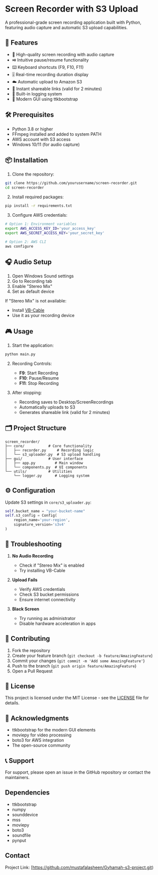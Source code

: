 # Screen Recorder with S3 Upload

A professional-grade screen recording application built with Python, featuring audio capture and automatic S3 upload capabilities.

## 🚀 Features

- 🎥 High-quality screen recording with audio capture
- ⏯️ Intuitive pause/resume functionality
- ⌨️ Keyboard shortcuts (F9, F10, F11)
- 🎚️ Real-time recording duration display
- ☁️ Automatic upload to Amazon S3
- 🔗 Instant shareable links (valid for 2 minutes)
- 📝 Built-in logging system
- 🎨 Modern GUI using ttkbootstrap

## 🛠️ Prerequisites

- Python 3.8 or higher
- FFmpeg installed and added to system PATH
- AWS account with S3 access
- Windows 10/11 (for audio capture)

## 📦 Installation

1. Clone the repository:
```bash
git clone https://github.com/yourusername/screen-recorder.git
cd screen-recorder
```

2. Install required packages:
```bash
pip install -r requirements.txt
```

3. Configure AWS credentials:
```bash
# Option 1: Environment variables
export AWS_ACCESS_KEY_ID='your_access_key'
export AWS_SECRET_ACCESS_KEY='your_secret_key'

# Option 2: AWS CLI
aws configure
```

## 🎧 Audio Setup

1. Open Windows Sound settings
2. Go to Recording tab
3. Enable "Stereo Mix"
4. Set as default device

If "Stereo Mix" is not available:
- Install [VB-Cable](https://vb-audio.com/Cable/)
- Use it as your recording device

## 🎮 Usage

1. Start the application:
```bash
python main.py
```

2. Recording Controls:
   - **F9**: Start Recording
   - **F10**: Pause/Resume
   - **F11**: Stop Recording

3. After stopping:
   - Recording saves to Desktop/ScreenRecordings
   - Automatically uploads to S3
   - Generates shareable link (valid for 2 minutes)

## 🗂️ Project Structure

```
screen_recorder/
├── core/           # Core functionality
│   ├── recorder.py     # Recording logic
│   └── s3_uploader.py  # S3 upload handling
├── gui/            # User interface
│   ├── app.py         # Main window
│   └── components.py  # UI components
└── utils/          # Utilities
    └── logger.py      # Logging system
```

## ⚙️ Configuration

Update S3 settings in `core/s3_uploader.py`:
```python
self.bucket_name = "your-bucket-name"
self.s3_config = Config(
    region_name='your-region',
    signature_version='s3v4'
)
```

## 🐛 Troubleshooting

1. **No Audio Recording**
   - Check if "Stereo Mix" is enabled
   - Try installing VB-Cable

2. **Upload Fails**
   - Verify AWS credentials
   - Check S3 bucket permissions
   - Ensure internet connectivity

3. **Black Screen**
   - Try running as administrator
   - Disable hardware acceleration in apps

## 🤝 Contributing

1. Fork the repository
2. Create your feature branch (`git checkout -b feature/AmazingFeature`)
3. Commit your changes (`git commit -m 'Add some AmazingFeature'`)
4. Push to the branch (`git push origin feature/AmazingFeature`)
5. Open a Pull Request

## 📄 License

This project is licensed under the MIT License - see the [LICENSE](LICENSE) file for details.

## 🙏 Acknowledgments

- ttkbootstrap for the modern GUI elements
- moviepy for video processing
- boto3 for AWS integration
- The open-source community

## 📞 Support

For support, please open an issue in the GitHub repository or contact the maintainers.

## Dependencies

- ttkbootstrap
- numpy
- sounddevice
- mss
- moviepy
- boto3
- soundfile
- pynput

## Contact

Project Link: [https://github.com/mustafalasheen/Gyhamah-s3-project.git) 
